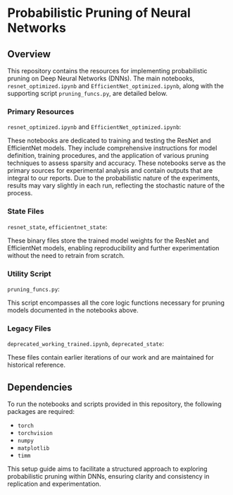 # Probabilistic Pruning of Neural Networks

## Overview
This repository contains the resources for implementing probabilistic pruning on Deep Neural Networks (DNNs). The main notebooks, `resnet_optimized.ipynb` and `EfficientNet_optimized.ipynb`, along with the supporting script `pruning_funcs.py`, are detailed below.

### Primary Resources
`resnet_optimized.ipynb` and `EfficientNet_optimized.ipynb`:

These notebooks are dedicated to training and testing the ResNet and EfficientNet models. They include comprehensive instructions for model definition, training procedures, and the application of various pruning techniques to assess sparsity and accuracy. These notebooks serve as the primary sources for experimental analysis and contain outputs that are integral to our reports. Due to the probabilistic nature of the experiments, results may vary slightly in each run, reflecting the stochastic nature of the process.

### State Files
`resnet_state`, `efficientnet_state`:

These binary files store the trained model weights for the ResNet and EfficientNet models, enabling reproducibility and further experimentation without the need to retrain from scratch.

### Utility Script
`pruning_funcs.py`:

This script encompasses all the core logic functions necessary for pruning models documented in the notebooks above. 

### Legacy Files
`deprecated_working_trained.ipynb`, `deprecated_state`:

These files contain earlier iterations of our work and are maintained for historical reference.

## Dependencies
To run the notebooks and scripts provided in this repository, the following packages are required:
- `torch`
- `torchvision`
- `numpy`
- `matplotlib`
- `timm`

This setup guide aims to facilitate a structured approach to exploring probabilistic pruning within DNNs, ensuring clarity and consistency in replication and experimentation.

